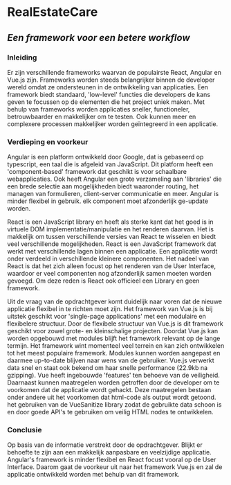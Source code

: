 
# RealEstateCare 
## *Een framework voor een betere workflow*

### Inleiding
Er zijn verschillende frameworks waarvan de populairste React, Angular en Vue.js zijn. Frameworks worden steeds belangrijker binnen de developer wereld omdat ze ondersteunen in de ontwikkeling van applicaties. Een framework biedt standaard, 'low-level' functies die developers de kans geven te focussen op de elementen die het project uniek maken. Met behulp van frameworks worden applicaties sneller, functioneler, betrouwbaarder en makkelijker om te testen. Ook kunnen meer en complexere processen makkelijker worden geïntegreerd in een applicatie. 

### Verdieping en voorkeur
Angular is een platform ontwikkeld door Google, dat is gebaseerd op typescript, een taal die is afgeleid van JavaScript. Dit platform heeft een 'component-based' framework dat geschikt is voor schaalbare webapplicaties. Ook heeft Angular een grote verzameling aan 'libraries' die een brede selectie aan mogelijkheden biedt waaronder routing, het managen van formulieren, client-server communicatie en meer. Angular is minder flexibel in gebruik. elk component moet afzonderlijk ge-update worden. 

React is een JavaScript library en heeft als sterke kant dat het goed is in virtuele DOM implementatie/manipulatie en het renderen daarvan. Het is makkelijk om tussen verschillende versies van React te wisselen en biedt veel verschillende mogelijkheden. React is een JavaScript framework dat werkt met verschillende lagen binnen een applicatie. Een applicatie wordt onder verdeeld in verschillende kleinere componenten. Het nadeel van React is dat het zich alleen focust op het renderen van de User Interface, waardoor er veel componenten  nog afzonderlijk samen moeten worden gevoegd. Om deze reden is React ook officieel een Library en geen framework. 

Uit de vraag van de opdrachtgever komt duidelijk naar voren dat de nieuwe applicatie flexibel in te richten moet zijn. Het framework van Vue.js is bij uitstek geschikt voor 'single-page applications' met een modulaire en flexibelere structuur. Door de flexibele structuur van Vue.js is dit framework geschikt voor zowel grote- en kleinschalige projecten. Doordat Vue.js kan worden opgebouwd met modules blijft het framework relevant op de lange termijn. Het framework wint momenteel veel terrein en kan zich ontwikkelen tot het meest populaire framework. Modules kunnen worden aangepast en daarmee up-to-date blijven naar wens van de gebruiker. Vue.js verwerkt data snel en staat ook bekend om haar snelle performance (22.9kb na gzipping). Vue heeft ingebouwde 'features'  ten behoeve van de veiligheid. Daarnaast kunnen maatregelen worden getroffen door de developer om te voorkomen dat de applicatie wordt gehackt. Deze maatregelen bestaan onder andere uit het voorkomen dat html-code als output wordt getoond. 
het gebruiken van de VueSanitize library zodat de gebruikte data schoon is en door goede API's te gebruiken om veilig HTML nodes te ontwikkelen.
    
### Conclusie
Op basis van de informatie verstrekt door de opdrachtgever. Blijkt er behoefte te zijn aan een makkelijk aanpasbare en veelzijdige applicatie. Angular's framework is minder flexibel en React focust vooral op de User Interface. Daarom gaat de voorkeur uit naar het framework Vue.js en zal de applicatie ontwikkeld worden met behulp van dit framework. 
  